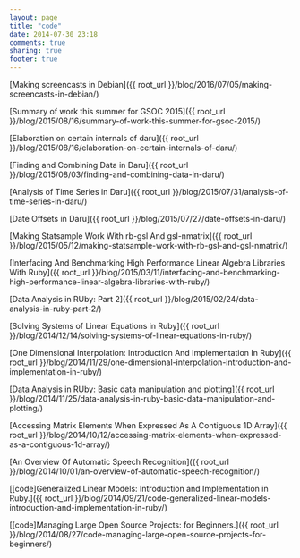 ```yaml
---
layout: page
title: "code"
date: 2014-07-30 23:18
comments: true
sharing: true
footer: true
---
```


[Making screencasts in Debian]({{ root_url }}/blog/2016/07/05/making-screencasts-in-debian/)

[Summary of work this summer for GSOC 2015]({{ root_url }}/blog/2015/08/16/summary-of-work-this-summer-for-gsoc-2015/)

[Elaboration on certain internals of daru]({{ root_url }}/blog/2015/08/16/elaboration-on-certain-internals-of-daru/)

[Finding and Combining Data in Daru]({{ root_url }}/blog/2015/08/03/finding-and-combining-data-in-daru/)

[Analysis of Time Series in Daru]({{ root_url }}/blog/2015/07/31/analysis-of-time-series-in-daru/)

[Date Offsets in Daru]({{ root_url }}/blog/2015/07/27/date-offsets-in-daru/)

[Making Statsample Work With rb-gsl And gsl-nmatrix]({{ root_url }}/blog/2015/05/12/making-statsample-work-with-rb-gsl-and-gsl-nmatrix/)

[Interfacing And Benchmarking High Performance Linear Algebra Libraries With Ruby]({{ root_url }}/blog/2015/03/11/interfacing-and-benchmarking-high-performance-linear-algebra-libraries-with-ruby/)

[Data Analysis in RUby: Part 2]({{ root_url }}/blog/2015/02/24/data-analysis-in-ruby-part-2/)

[Solving Systems of Linear Equations in Ruby]({{ root_url }}/blog/2014/12/14/solving-systems-of-linear-equations-in-ruby/)

[One Dimensional Interpolation: Introduction And Implementation In Ruby]({{ root_url }}/blog/2014/11/29/one-dimensional-interpolation-introduction-and-implementation-in-ruby/)

[Data Analysis in RUby: Basic data manipulation and plotting]({{ root_url }}/blog/2014/11/25/data-analysis-in-ruby-basic-data-manipulation-and-plotting/)

[Accessing Matrix Elements When Expressed As A Contiguous 1D Array]({{ root_url }}/blog/2014/10/12/accessing-matrix-elements-when-expressed-as-a-contiguous-1d-array/)

[An Overview Of Automatic Speech Recognition]({{ root_url }}/blog/2014/10/01/an-overview-of-automatic-speech-recognition/)

[[code]Generalized Linear Models: Introduction and Implementation in Ruby.]({{ root_url }}/blog/2014/09/21/code-generalized-linear-models-introduction-and-implementation-in-ruby/)

[[code]Managing Large Open Source Projects: for Beginners.]({{ root_url }}/blog/2014/08/27/code-managing-large-open-source-projects-for-beginners/)